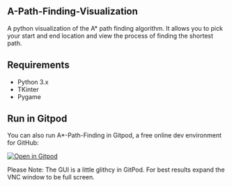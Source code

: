 ## A-Path-Finding-Visualization
A python visualization of the A* path finding algorithm. It allows you to pick your start and end location and view the process of finding the shortest path.

## Requirements
- Python 3.x
- TKinter
- Pygame

## Run in Gitpod

You can also run A*-Path-Finding in Gitpod, a free online dev environment for GitHub:

[![Open in Gitpod](https://gitpod.io/button/open-in-gitpod.svg)](https://gitpod.io/#https://github.com/techwithtim/A-Path-Finding-Visualization/blob/master/path_finding.py)

Please Note: The GUI is a little glithcy in GitPod. For best results expand the VNC window to be full screen.